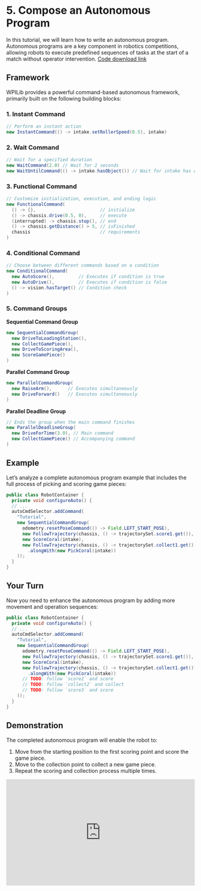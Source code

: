 # 5. Compose an Autonomous Program

In this tutorial, we will learn how to write an autonomous program. Autonomous programs are a key component in robotics competitions, allowing robots to execute predefined sequences of tasks at the start of a match without operator intervention. [Code download link](https://github.com/zzhangje/ddocc/archive/refs/heads/v0.5.zip)

## Framework

WPILib provides a powerful command-based autonomous framework, primarily built on the following building blocks:

### 1. Instant Command
```java
// Perform an instant action
new InstantCommand(() -> intake.setRollerSpeed(0.5), intake)
```

### 2. Wait Command
```java
// Wait for a specified duration
new WaitCommand(2.0) // Wait for 2 seconds
new WaitUntilCommand(() -> intake.hasObject()) // Wait for intake has object
```

### 3. Functional Command
```java
// Customize initialization, execution, and ending logic
new FunctionalCommand(
  () -> {},                        // initialize
  () -> chassis.drive(0.5, 0),     // execute  
  (interrupted) -> chassis.stop(), // end
  () -> chassis.getDistance() > 5, // isFinished
  chassis                          // requirements
)
```

### 4. Conditional Command
```java
// Choose between different commands based on a condition
new ConditionalCommand(
  new AutoScore(),         // Executes if condition is true
  new AutoDrive(),         // Executes if condition is false
  () -> vision.hasTarget() // Condition check
)
```

### 5. Command Groups

**Sequential Command Group**
```java
new SequentialCommandGroup(
  new DriveToLoadingStation(),
  new CollectGamePiece(),
  new DriveToScoringArea(),
  new ScoreGamePiece()
)
```

**Parallel Command Group**
```java
new ParallelCommandGroup(
  new RaiseArm(),      // Executes simultaneously
  new DriveForward()   // Executes simultaneously
)
```

**Parallel Deadline Group**
```java
// Ends the group when the main command finishes
new ParallelDeadlineGroup(
  new DriveForTime(3.0), // Main command
  new CollectGamePiece() // Accompanying command
)
```

## Example

Let’s analyze a complete autonomous program example that includes the full process of picking and scoring game pieces:

```java
public class RobotContainer {
  private void configureAuto() {
  // ...
  autoCmdSelector.addCommand(
    "Tutorial",
    new SequentialCommandGroup(
      odometry.resetPoseCommand(() -> Field.LEFT_START_POSE),
      new FollowTrajectory(chassis, () -> trajectorySet.score1.get()),
      new ScoreCoral(intake),
      new FollowTrajectory(chassis, () -> trajectorySet.collect1.get())
        .alongWith(new PickCoral(intake))
    ));
  }
}
```

## Your Turn

Now you need to enhance the autonomous program by adding more movement and operation sequences:

```java
public class RobotContainer {
  private void configureAuto() {
  // ...
  autoCmdSelector.addCommand(
    "Tutorial",
    new SequentialCommandGroup(
      odometry.resetPoseCommand(() -> Field.LEFT_START_POSE),
      new FollowTrajectory(chassis, () -> trajectorySet.score1.get()),
      new ScoreCoral(intake),
      new FollowTrajectory(chassis, () -> trajectorySet.collect1.get())
        .alongWith(new PickCoral(intake))
      // TODO: follow `score2` and score
      // TODO: follow `collect2` and collect
      // TODO: follow `score3` and score
    ));
  }
}
```

## Demonstration

The completed autonomous program will enable the robot to:

1. Move from the starting position to the first scoring point and score the game piece.
1. Move to the collection point to collect a new game piece.
1. Repeat the scoring and collection process multiple times.

<div style="position: relative; width: 100%; height: 0; padding-bottom: 56.25%;">
  <iframe src="https://player.bilibili.com/player.html?bvid=BV1BQHszgEPs&page=1&high_quality=1&danmaku=0" scrolling="no" border="0" frameborder="no" framespacing="0" allowfullscreen="true" style="position: absolute; top: 0; left: 0; width: 100%; height: 100%;"></iframe>
</div>

